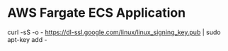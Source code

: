 # AWS Fargate ECS Application

curl -sS -o - https://dl-ssl.google.com/linux/linux_signing_key.pub | sudo apt-key add -
